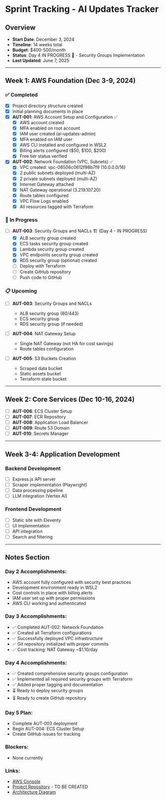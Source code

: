 # Sprint Tracking - AI Updates Tracker

## Overview
- **Start Date**: December 3, 2024 
- **Timeline**: 14 weeks total
- **Budget**: $400-500/month
- **Status**: Day 4 IN PROGRESS 🚀 - Security Groups Implementation
- **Last Updated**: June 7, 2025

---

## Week 1: AWS Foundation (Dec 3-9, 2024)

### ✅ Completed
- [x] Project directory structure created
- [x] Initial planning documents in place
- [x] **AUT-001**: AWS Account Setup and Configuration ✅
  - [x] AWS account created
  - [x] MFA enabled on root account
  - [x] IAM user created (ai-updates-admin)
  - [x] MFA enabled on IAM user
  - [x] AWS CLI installed and configured in WSL2
  - [x] Billing alerts configured ($50, $100, $200)
  - [x] Free tier status verified
- [x] **AUT-002**: Network Foundation (VPC, Subnets) ✅
  - [x] VPC created: vpc-08506c0612f98b7f9 (10.0.0.0/16)
  - [x] 2 public subnets deployed (multi-AZ)
  - [x] 2 private subnets deployed (multi-AZ)
  - [x] Internet Gateway attached
  - [x] NAT Gateway operational (3.219.107.20)
  - [x] Route tables configured
  - [x] VPC Flow Logs enabled
  - [x] All resources tagged with Terraform

### 🔄 In Progress
- [ ] **AUT-003**: Security Groups and NACLs 🏗️ (Day 4 - IN PROGRESS)
  - [x] ALB security group created
  - [x] ECS tasks security group created
  - [x] Lambda security group created
  - [x] VPC endpoints security group created
  - [x] RDS security group (optional) created
  - [ ] Deploy with Terraform
  - [ ] Create GitHub repository
  - [ ] Push code to GitHub

### 📋 Upcoming
  
- [ ] **AUT-003**: Security Groups and NACLs
  - ALB security group (80/443)
  - ECS security group
  - RDS security group (if needed)

- [ ] **AUT-004**: NAT Gateway Setup
  - Single NAT Gateway (not HA for cost savings)
  - Route tables configuration

- [ ] **AUT-005**: S3 Buckets Creation
  - Scraped data bucket
  - Static assets bucket
  - Terraform state bucket

---

## Week 2: Core Services (Dec 10-16, 2024)

- [ ] **AUT-006**: ECS Cluster Setup
- [ ] **AUT-007**: ECR Repository
- [ ] **AUT-008**: Application Load Balancer
- [ ] **AUT-009**: Route 53 Domain
- [ ] **AUT-010**: Secrets Manager

---

## Week 3-4: Application Development

### Backend Development
- [ ] Express.js API server
- [ ] Scraper implementation (Playwright)
- [ ] Data processing pipeline
- [ ] LLM integration (Vertex AI)

### Frontend Development  
- [ ] Static site with Eleventy
- [ ] UI implementation
- [ ] API integration
- [ ] Search and filtering

---

## Notes Section

### Day 2 Accomplishments:
- AWS account fully configured with security best practices
- Development environment ready in WSL2
- Cost controls in place with billing alerts
- IAM user set up with proper permissions
- AWS CLI working and authenticated

### Day 3 Accomplishments:
- ✅ Completed AUT-002: Network Foundation
- ✅ Created all Terraform configurations
- ✅ Successfully deployed VPC infrastructure
- ✅ Git repository initialized with proper commits
- ✅ Cost tracking: NAT Gateway ~$1.10/day

### Day 4 Accomplishments:
- ✅ Created comprehensive security groups configuration
- ✅ Implemented all required security groups with Terraform
- ✅ Added proper tagging and documentation
- ⏳ Ready to deploy security groups
- ⏳ Ready to create GitHub repository

### Day 5 Plan:
- Complete AUT-003 deployment
- Begin AUT-004: ECS Cluster Setup
- Create GitHub issues for tracking

### Blockers:
- None currently

### Links:
- [AWS Console](https://console.aws.amazon.com)
- [Project Repository](https://github.com/nsahmed23/ai-news-feed) - TO BE CREATED
- [Architecture Diagram](./ai_updates_tracker_architecture.png)
